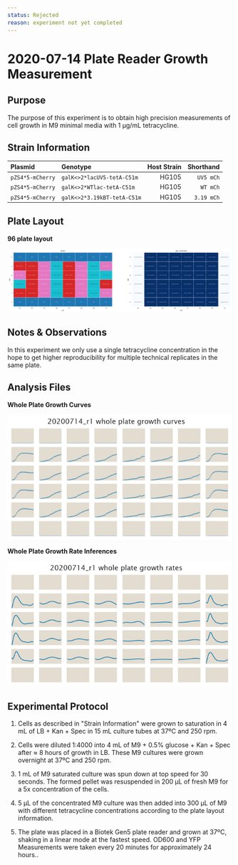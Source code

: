 ```yaml
---
status: Rejected
reason: experiment not yet completed
---
```


# 2020-07-14 Plate Reader Growth Measurement

## Purpose
The purpose of this experiment is to obtain high precision measurements of cell
growth in M9 minimal media with 1 µg/mL tetracycline.

## Strain Information

| Plasmid | Genotype | Host Strain | Shorthand |
| :------ | :------- | ----------: | --------: |
| `pZS4*5-mCherry`| `galK<>2*lacUV5-tetA-C51m` | HG105 |`UV5 mCh` |
| `pZS4*5-mCherry`| `galK<>2*WTlac-tetA-C51m` | HG105 |`WT mCh` |
| `pZS4*5-mCherry`| `galK<>2*3.19kBT-tetA-C51m` | HG105 |`3.19 mCh` 

## Plate Layout

**96 plate layout**

![plate layout](output/plate_layout.png)


## Notes & Observations

In this experiment we only use a single tetracycline concentration in the hope
to get higher reproducibility for multiple technical replicates in the same
plate.

## Analysis Files

**Whole Plate Growth Curves**

![plate layout](output/growth_plate_summary.png)

**Whole Plate Growth Rate Inferences**

![plate layout](output/growth_rate_summary.png)

## Experimental Protocol

1. Cells as described in "Strain Information" were grown to saturation in 4 mL
   of LB + Kan + Spec in 15 mL culture tubes at 37ºC and 250 rpm.

2. Cells were diluted 1:4000 into 4 mL of M9 + 0.5% glucose + Kan + Spec after ≈
   8 hours of growth in LB. These M9 cultures were grown overnight at 37ºC and
   250 rpm.

3. 1 mL of M9 saturated culture was spun down at top speed for 30 seconds. The
   formed pellet was resuspended in 200 µL of fresh M9 for a 5x concentration of
   the cells.

3. 5 µL of the concentrated M9 culture was then added into 300 µL of M9  with
   different tetracycline concentrations according to the plate layout
   information.

4. The plate was placed in a Biotek Gen5 plate reader and grown at 37ºC, shaking
   in a linear mode at the fastest speed. OD600 and YFP Measurements were taken
   every 20 minutes for approximately 24 hours..
